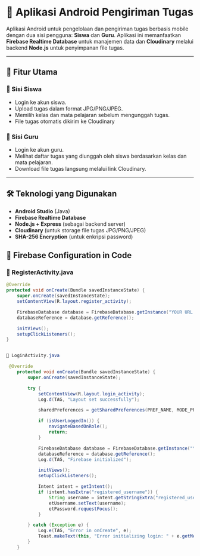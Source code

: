 # 📱 Aplikasi Android Pengiriman Tugas

Aplikasi Android untuk pengelolaan dan pengiriman tugas berbasis mobile dengan dua sisi pengguna: **Siswa** dan **Guru**. Aplikasi ini memanfaatkan **Firebase Realtime Database** untuk manajemen data dan **Cloudinary** melalui backend **Node.js** untuk penyimpanan file tugas.

---

## 📖 Fitur Utama

### 🔸 Sisi Siswa
- Login ke akun siswa.
- Upload tugas dalam format JPG/PNG/JPEG.
- Memilih kelas dan mata pelajaran sebelum mengunggah tugas.
- File tugas otomatis dikirim ke Cloudinary

### 🔸 Sisi Guru
- Login ke akun guru.
- Melihat daftar tugas yang diunggah oleh siswa berdasarkan kelas dan mata pelajaran.
- Download file tugas langsung melalui link Cloudinary.

---

## 🛠️ Teknologi yang Digunakan

- **Android Studio** (Java)
- **Firebase Realtime Database**
- **Node.js + Express** (sebagai backend server)
- **Cloudinary** (untuk storage file tugas JPG/PNG/JPEG)
- **SHA-256 Encryption** (untuk enkripsi password)


## 🔌 Firebase Configuration in Code

### 📍 RegisterActivity.java

```java
@Override
protected void onCreate(Bundle savedInstanceState) {
    super.onCreate(savedInstanceState);
    setContentView(R.layout.register_activity);

    FirebaseDatabase database = FirebaseDatabase.getInstance("YOUR URL FIREBASE REALTIME DATABASE");
    databaseReference = database.getReference();

    initViews();
    setupClickListeners();
}


📍 LoginActivity.java

 @Override
    protected void onCreate(Bundle savedInstanceState) {
        super.onCreate(savedInstanceState);

        try {
            setContentView(R.layout.login_activity);
            Log.d(TAG, "Layout set successfully");

            sharedPreferences = getSharedPreferences(PREF_NAME, MODE_PRIVATE);

            if (isUserLoggedIn()) {
                navigateBasedOnRole();
                return;
            }

            FirebaseDatabase database = FirebaseDatabase.getInstance("YOUR URL FIREBASE REALTIME DATABASE");
            databaseReference = database.getReference();
            Log.d(TAG, "Firebase initialized");

            initViews();
            setupClickListeners();

            Intent intent = getIntent();
            if (intent.hasExtra("registered_username")) {
                String username = intent.getStringExtra("registered_username");
                etUsername.setText(username);
                etPassword.requestFocus();
            }

        } catch (Exception e) {
            Log.e(TAG, "Error in onCreate", e);
            Toast.makeText(this, "Error initializing login: " + e.getMessage(), Toast.LENGTH_LONG).show();
        }
    }
